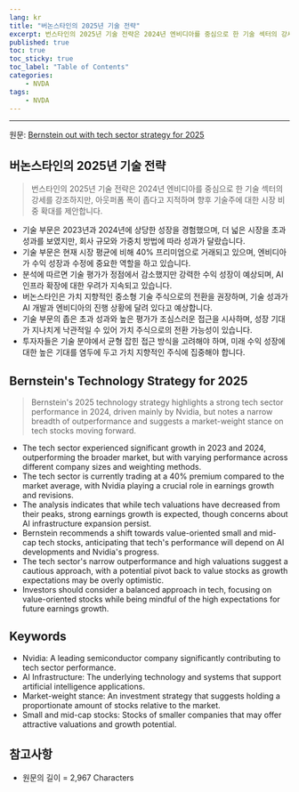```yaml
---
lang: kr
title: "버논스타인의 2025년 기술 전략"
excerpt: 번스타인의 2025년 기술 전략은 2024년 엔비디아를 중심으로 한 기술 섹터의 강세를 강조하지만, 아웃퍼폼 폭이 좁다고 지적하며 향후 기술주에 대한 시장 비중 확대를 제안합니다.
published: true
toc: true
toc_sticky: true
toc_label: "Table of Contents"
categories:
    - NVDA
tags:
    - NVDA
---
```


---

  원문: [Bernstein out with tech sector strategy for 2025](https://www.investing.com/news/analyst-ratings/bernstein-out-with-tech-sector-strategy-for-2025-93CH-3803118)

## 버논스타인의 2025년 기술 전략

> 번스타인의 2025년 기술 전략은 2024년 엔비디아를 중심으로 한 기술 섹터의 강세를 강조하지만, 아웃퍼폼 폭이 좁다고 지적하며 향후 기술주에 대한 시장 비중 확대를 제안합니다.


- 기술 부문은 2023년과 2024년에 상당한 성장을 경험했으며, 더 넓은 시장을 초과 성과를 보였지만, 회사 규모와 가중치 방법에 따라 성과가 달랐습니다.
- 기술 부문은 현재 시장 평균에 비해 40% 프리미엄으로 거래되고 있으며, 엔비디아가 수익 성장과 수정에 중요한 역할을 하고 있습니다.
- 분석에 따르면 기술 평가가 정점에서 감소했지만 강력한 수익 성장이 예상되며, AI 인프라 확장에 대한 우려가 지속되고 있습니다.
- 버논스타인은 가치 지향적인 중소형 기술 주식으로의 전환을 권장하며, 기술 성과가 AI 개발과 엔비디아의 진행 상황에 달려 있다고 예상합니다.
- 기술 부문의 좁은 초과 성과와 높은 평가가 조심스러운 접근을 시사하며, 성장 기대가 지나치게 낙관적일 수 있어 가치 주식으로의 전환 가능성이 있습니다.
- 투자자들은 기술 분야에서 균형 잡힌 접근 방식을 고려해야 하며, 미래 수익 성장에 대한 높은 기대를 염두에 두고 가치 지향적인 주식에 집중해야 합니다.

## Bernstein's Technology Strategy for 2025

> Bernstein's 2025 technology strategy highlights a strong tech sector performance in 2024, driven mainly by Nvidia, but notes a narrow breadth of outperformance and suggests a market-weight stance on tech stocks moving forward.


- The tech sector experienced significant growth in 2023 and 2024, outperforming the broader market, but with varying performance across different company sizes and weighting methods.
- The tech sector is currently trading at a 40% premium compared to the market average, with Nvidia playing a crucial role in earnings growth and revisions.
- The analysis indicates that while tech valuations have decreased from their peaks, strong earnings growth is expected, though concerns about AI infrastructure expansion persist.
- Bernstein recommends a shift towards value-oriented small and mid-cap tech stocks, anticipating that tech's performance will depend on AI developments and Nvidia's progress.
- The tech sector's narrow outperformance and high valuations suggest a cautious approach, with a potential pivot back to value stocks as growth expectations may be overly optimistic.
- Investors should consider a balanced approach in tech, focusing on value-oriented stocks while being mindful of the high expectations for future earnings growth.

## Keywords

- Nvidia: A leading semiconductor company significantly contributing to tech sector performance.
- AI Infrastructure: The underlying technology and systems that support artificial intelligence applications.
- Market-weight stance: An investment strategy that suggests holding a proportionate amount of stocks relative to the market.
- Small and mid-cap stocks: Stocks of smaller companies that may offer attractive valuations and growth potential.

## 참고사항

- 원문의 길이 = 2,967 Characters

